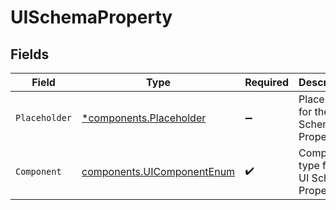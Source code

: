 # UISchemaProperty


## Fields

| Field                                                                    | Type                                                                     | Required                                                                 | Description                                                              |
| ------------------------------------------------------------------------ | ------------------------------------------------------------------------ | ------------------------------------------------------------------------ | ------------------------------------------------------------------------ |
| `Placeholder`                                                            | [*components.Placeholder](../../models/components/placeholder.md)        | :heavy_minus_sign:                                                       | Placeholder for the UI Schema Property                                   |
| `Component`                                                              | [components.UIComponentEnum](../../models/components/uicomponentenum.md) | :heavy_check_mark:                                                       | Component type for the UI Schema Property                                |